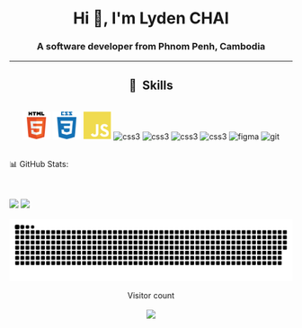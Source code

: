 <h1 align="center">Hi 👋, I'm Lyden CHAI</h1>
<h3 align="center">A software developer from Phnom Penh, Cambodia</h3>
<hr />
<h2 align="center">🚀 &nbsp;Skills</h2>
<div align="center">
  <br />
  <div align="center">
    <img
      src="https://raw.githubusercontent.com/devicons/devicon/master/icons/html5/html5-original-wordmark.svg"
      alt="html5"
      width="50"
      height="50"
    />
    <img
      src="https://raw.githubusercontent.com/devicons/devicon/1119b9f84c0290e0f0b38982099a2bd027a48bf1/icons/css3/css3-plain-wordmark.svg"
      alt="css3"
      width="50"
      height="50"
    />
    <img
      src="https://raw.githubusercontent.com/devicons/devicon/1119b9f84c0290e0f0b38982099a2bd027a48bf1/icons/javascript/javascript-plain.svg"
      alt="css3"
      width="50"
      height="50"
    />
    <img
      src="https://www.svgrepo.com/show/374144/typescript.svg"
      alt="css3"
      width="50"
      height="50"
    />
    <img
      src="https://upload.wikimedia.org/wikipedia/commons/thumb/c/cf/Angular_full_color_logo.svg/2048px-Angular_full_color_logo.svg.png"
      alt="css3"
      width="50"
      height="50"
    />
    <img
      src="https://upload.wikimedia.org/wikipedia/commons/thumb/9/95/Vue.js_Logo_2.svg/2367px-Vue.js_Logo_2.svg.png"
      alt="css3"
      width="50"
      height="50"
    />
        <img
      src="https://upload.wikimedia.org/wikipedia/commons/thumb/a/ae/Nuxt_logo.svg/2560px-Nuxt_logo.svg.png"
      alt="css3"
      width="50"
      height="50"
    />
    <img
      src="https://www.vectorlogo.zone/logos/figma/figma-icon.svg"
      alt="figma"
      width="50"
      height="50"
    />
    <img
      src="https://www.vectorlogo.zone/logos/git-scm/git-scm-icon.svg"
      alt="git"
      width="50"
      height="50"
    />
  </div>
</div>
<br />
<p>📊 GitHub Stats:</p>
<br />
<br /> 
<div>
<img src="https://github-readme-stats.vercel.app/api?username=lydenchai&theme=tokyonight&hide_border=false&include_all_commits=true&count_private=true" /> 
<img src="https://github-readme-stats.vercel.app/api/top-langs/?username=lydenchai&theme=tokyonight&hide_border=false&include_all_commits=true&count_private=true&layout=compact" />
</div>
<br />
<a href=#><img src="contributions.svg"></a>
<p align="center">
  Visitor count
<br><br>
<img src="https://profile-counter.glitch.me/sreypheasin/count.svg" />
</p>
<!-- <div align="center">
      <img width="50%" alt="image not found!" src="https://i.pinimg.com/originals/5f/93/49/5f934966a1d20bae1909c9ef2278bd4c.gif" />
    </div>  -->
